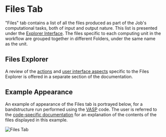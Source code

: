 # Files Tab

"Files" tab contains a list of all the files produced as part of the Job's computational tasks, both of input and output nature. This list is presented under the [Explorer Interface](../../entities-general/ui/explorer.md). The files specific to each computing unit in the workflow are grouped together in different Folders, under the same name as the unit.

## Files Explorer

A review of the [actions](../../data-in-objectstorage/actions/overview.md) and [user interface aspects](../../data-in-objectstorage/ui/explorer.md) specific to the Files Explorer is offered in a separate section of the documentation.

## Example Appearance

An example of appearance of the Files tab is portrayed below, for a bandstructure run performed using the [VASP](../../software/modeling/vasp.md) code. The user is referred to the [code-specific documentation](../../software/modeling/vasp.md) for an explanation of the contents of the files displayed in this example.

![Files Tab](../../images/jobs/files-tab.png "Files Tab")
